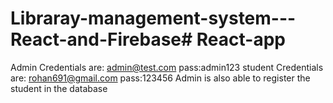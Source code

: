 # Libraray-management-system---React-and-Firebase# React-app
Admin Credentials are: admin@test.com pass:admin123
student Credentials are: rohan691@gmail.com pass:123456
Admin is also able to register the student in the database
